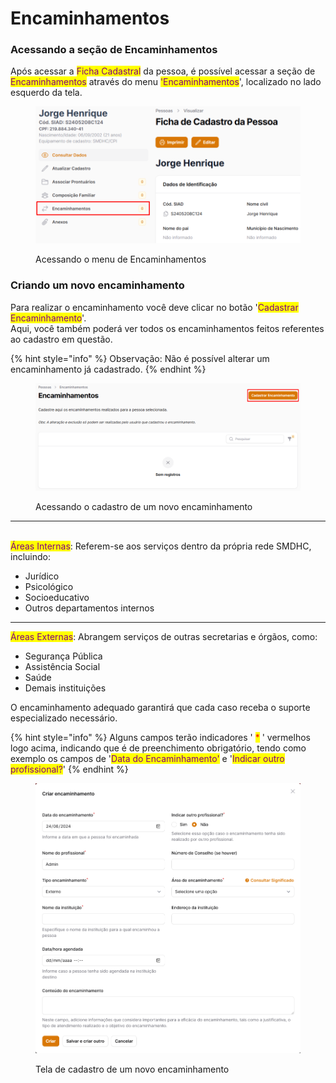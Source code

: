 # Encaminhamentos

### Acessando a seção de Encaminhamentos

Após acessar a <mark style="color:purple;">Ficha Cadastral</mark> da pessoa, é possível acessar a seção de <mark style="color:purple;">Encaminhamentos</mark> através do menu <mark style="color:purple;">'Encaminhamentos</mark>', localizado no lado esquerdo da tela.

<figure><img src="../.gitbook/assets/image (2).png" alt=""><figcaption><p>Acessando o menu de Encaminhamentos</p></figcaption></figure>

### Criando um novo encaminhamento

Para realizar o encaminhamento você deve clicar no botão '<mark style="color:purple;">Cadastrar Encaminhamento</mark>'.\
Aqui, você também poderá ver todos os encaminhamentos feitos referentes ao cadastro em questão.

{% hint style="info" %}
Observação: Não é possível alterar um encaminhamento já cadastrado.
{% endhint %}

<figure><img src="../.gitbook/assets/image (7).png" alt=""><figcaption><p>Acessando o cadastro de um novo encaminhamento</p></figcaption></figure>

***

\
<mark style="color:purple;">Áreas Internas</mark>: Referem-se aos serviços dentro da própria rede SMDHC, incluindo:

* Jurídico
* Psicológico
* Socioeducativo
* Outros departamentos internos

***

<mark style="color:purple;">Áreas Externas</mark>: Abrangem serviços de outras secretarias e órgãos, como:

* Segurança Pública
* Assistência Social
* Saúde
* Demais instituições

O encaminhamento adequado garantirá que cada caso receba o suporte especializado necessário.

{% hint style="info" %}
Alguns campos terão indicadores ' <mark style="color:red;">\*</mark> ' vermelhos logo acima, indicando que é de preenchimento obrigatório, tendo como exemplo os campos de '<mark style="color:purple;">Data do Encaminhamento'</mark> e '<mark style="color:purple;">Indicar outro profissional?</mark>'
{% endhint %}

<figure><img src="../.gitbook/assets/image (6).png" alt=""><figcaption><p>Tela de cadastro de um novo encaminhamento</p></figcaption></figure>

